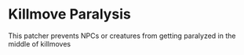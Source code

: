 # Killmove Paralysis
This patcher prevents  NPCs or creatures from getting paralyzed in the middle of killmoves
